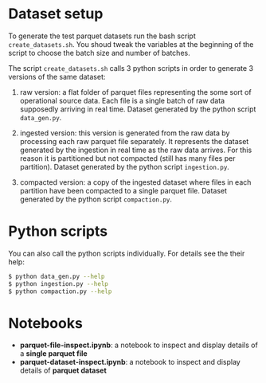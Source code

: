 # Dataset setup

To generate the test parquet datasets run the bash script `create_datasets.sh`.
You shoud tweak the variables at the beginning of the script to choose
the batch size and number of batches.

The script `create_datasets.sh` calls 3 python scripts
in order to generate 3 versions of the same dataset:

1. raw version:  a flat folder of parquet files representing the some sort of operational source data. 
   Each file is a single batch of raw data supposedly arriving in real time.
   Dataset generated by the python script `data_gen.py`.
   
2. ingested version: this version is generated from the raw data by processing each raw parquet file separately.
   It represents the dataset generated by the ingestion in real time as the raw data arrives.
   For this reason it is partitioned but not compacted (still has many files per partition).
   Dataset generated by the python script `ingestion.py`.
     
3. compacted version: a copy of the ingested dataset where files in each partition have been compacted 
   to a single parquet file.
   Dataset generated by the python script `compaction.py`.

# Python scripts

You can also call the python scripts individually. For details see the their help:

```bash
$ python data_gen.py --help
$ python ingestion.py --help
$ python compaction.py --help
```

# Notebooks

- **parquet-file-inspect.ipynb**: a notebook to inspect and display details of a **single parquet file**
- **parquet-dataset-inspect.ipynb**: a notebook to inspect and display details of **parquet dataset**
